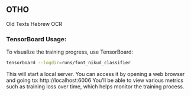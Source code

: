 ## OTHO

Old Texts Hebrew OCR

### TensorBoard Usage:

To visualize the training progress, use TensorBoard:

```bash
tensorboard --logdir=runs/font_nikud_classifier
```

This will start a local server. You can access it by opening a web browser and going to: http://localhost:6006
You'll be able to view various metrics such as training loss over time, which helps monitor the training process.
